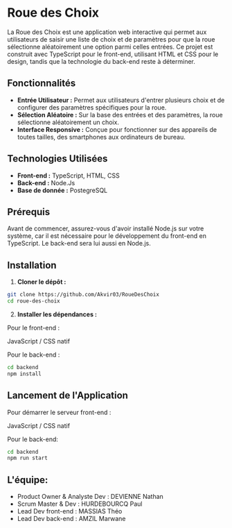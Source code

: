 
# Roue des Choix

La Roue des Choix est une application web interactive qui permet aux utilisateurs de saisir une liste de choix et de paramètres pour que la roue sélectionne aléatoirement une option parmi celles entrées. Ce projet est construit avec TypeScript pour le front-end, utilisant HTML et CSS pour le design, tandis que la technologie du back-end reste à déterminer.

## Fonctionnalités

- **Entrée Utilisateur :** Permet aux utilisateurs d'entrer plusieurs choix et de configurer des paramètres spécifiques pour la roue.
- **Sélection Aléatoire :** Sur la base des entrées et des paramètres, la roue sélectionne aléatoirement un choix.
- **Interface Responsive :** Conçue pour fonctionner sur des appareils de toutes tailles, des smartphones aux ordinateurs de bureau.

## Technologies Utilisées

- **Front-end :** TypeScript, HTML, CSS
- **Back-end :** Node.Js
- **Base de donnée :** PostegreSQL

## Prérequis

Avant de commencer, assurez-vous d'avoir installé Node.js sur votre système, car il est nécessaire pour le développement du front-end en TypeScript.
Le back-end sera lui aussi en Node.js.

## Installation

1. **Cloner le dépôt :**

```bash
git clone https://github.com/Akvir03/RoueDesChoix
cd roue-des-choix
```

2. **Installer les dépendances :**

Pour le front-end :

JavaScript / CSS natif

Pour le back-end :

```bash
cd backend
npm install
```

## Lancement de l'Application

Pour démarrer le serveur front-end :

JavaScript / CSS natif

Pour le back-end:
```bash
cd backend
npm run start
```

## L'équipe:

- Product Owner & Analyste Dev : DEVIENNE Nathan
- Scrum Master & Dev : HURDEBOURCQ Paul
- Lead Dev front-end : MASSIAS Théo
- Lead Dev back-end : AMZIL Marwane

